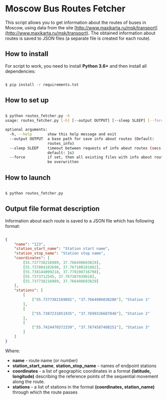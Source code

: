 # Moscow Bus Routes Fetcher

This script allows you to get information about the routes of buses in Moscow, using data from the site  [http://www.maxikarta.ru/msk/transport](http://www.maxikarta.ru/msk/transport).
The obtained information about routes is saved to JSON files (a separate file is created for each route).

## How to install

For script to work, you need to install **Python 3.6+** and then install all dependencies:

```bash

$ pip install -r requirements.txt

```

## How to set up

```bash

$ python routes_fetcher.py -h
usage: routes_fetcher.py [-h] [--output OUTPUT] [--sleep SLEEP] [--force]

optional arguments:
  -h, --help       show this help message and exit
  --output OUTPUT  a base path for save info about routes (Default:
                   routes_info)
  --sleep SLEEP    timeout between requests of info about routes (secs,
                   default: 1s)
  --force          if set, then all existing files with info about routes will
                   be overwritten

```

## How to launch

```bash

$ python routes_fetcher.py

```

## Output file format description

Information about each route is saved to a JSON file which has following format:

```json

{
    "name": "123",
    "station_start_name": "Station start name",
    "station_stop_name": "Station stop name",
    "coordinates": [
        [55.737738216989, 37.766498603829],
        [55.737804102698, 37.767100181882],
        [55.738144099218, 37.770198716798],
        [55.7373712545, 37.767387939018],
        [55.737738216989, 37.766498603829]
    ],
    "stations": [
        [
            ["55.7377382169892", "37.7664986038286"], "Station 1"
        ],
        [
            ["55.7387231051935", "37.7699326687046"], "Station 2"
        ],
        [
            ["55.7424470372339", "37.7674587488251"], "Station 3"
        ]
    ]
}

```

Where:

* **name** - route name (or number)
* **station_start_name**, **station_stop_name** - names of endpoint stations
* **coordinates** - a list of geographic coordinates in a format **(latitude, longitude)** describing the reference points of the sequential movement along the route.
* **stations** - a list of stations in the format **(coordinates, station_name)** through which the route passes
